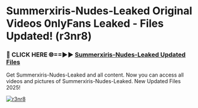 # Summerxiris-Nudes-Leaked Original Videos 0nlyFans Leaked - Files Updated! (r3nr8)

<h3>🔴 CLICK HERE 🌐==►► <a href="https://tinyurl.com/yc6ubb5a" rel="nofollow">Summerxiris-Nudes-Leaked Updated Files</a></h3>

Get Summerxiris-Nudes-Leaked and all content. Now you can access all videos and pictures of Summerxiris-Nudes-Leaked. New Updated Files 2025!

[![r3nr8](https://i.imgur.com/7eu0CRL.gif)](https://tinyurl.com/yc6ubb5a)

